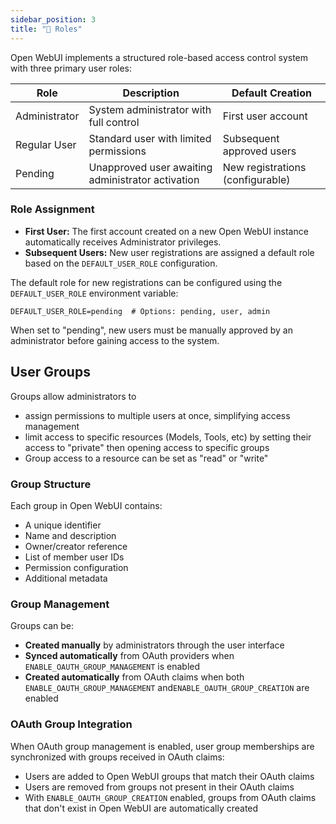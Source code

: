 ```yaml
---
sidebar_position: 3
title: "🔑 Roles"
---
```


Open WebUI implements a structured role-based access control system with three primary user roles:

| **Role**      | **Description**                                   | **Default Creation**             |
|---------------|---------------------------------------------------|----------------------------------|
| Administrator | System administrator with full control            | First user account               |
| Regular User  | Standard user with limited permissions            | Subsequent approved users        | 
| Pending       | Unapproved user awaiting administrator activation | New registrations (configurable) |

### Role Assignment

* **First User:** The first account created on a new Open WebUI instance automatically receives Administrator
  privileges.
* **Subsequent Users:** New user registrations are assigned a default role based on the `DEFAULT_USER_ROLE`
  configuration.

The default role for new registrations can be configured using the `DEFAULT_USER_ROLE` environment variable:

```.dotenv
DEFAULT_USER_ROLE=pending  # Options: pending, user, admin
```

When set to "pending", new users must be manually approved by an administrator before gaining access to the system.

## User Groups

Groups allow administrators to
* assign permissions to multiple users at once, simplifying access management
* limit access to specific resources (Models, Tools, etc) by setting their access to "private" then opening access to 
specific groups
* Group access to a resource can be set as "read" or "write"

### Group Structure

Each group in Open WebUI contains:

* A unique identifier
* Name and description
* Owner/creator reference
* List of member user IDs
* Permission configuration
* Additional metadata

### Group Management

Groups can be:

* **Created manually** by administrators through the user interface
* **Synced automatically** from OAuth providers when `ENABLE_OAUTH_GROUP_MANAGEMENT` is enabled
* **Created automatically** from OAuth claims when both `ENABLE_OAUTH_GROUP_MANAGEMENT` and`ENABLE_OAUTH_GROUP_CREATION`
  are enabled

### OAuth Group Integration

When OAuth group management is enabled, user group memberships are synchronized with groups received in OAuth claims:

* Users are added to Open WebUI groups that match their OAuth claims
* Users are removed from groups not present in their OAuth claims
* With `ENABLE_OAUTH_GROUP_CREATION` enabled, groups from OAuth claims that don't exist in Open WebUI are automatically
  created
